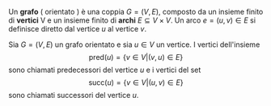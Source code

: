 Un **grafo** ( orientato ) è una coppia $G = ( V, E)$, composto da un insieme finito di **vertici** V e un insieme finito di **archi** $E \subseteq V \times V$. Un arco $e = ( u, v ) \in E$ si definisce diretto dal vertice $u$ al vertice $v$.

Sia $G = ( V, E )$ un grafo orientato e sia $u \in V$ un vertice. I vertici dell'insieme
$$\text{pred}(u) = \{v \in V | ( v, u ) \in E \}$$
sono chiamati predecessori del vertice $u$ e i vertici del set
$$\text{succ}(u) = \{v \in V | ( u, v ) \in E \}$$
sono chiamati successori del vertice $u$.

